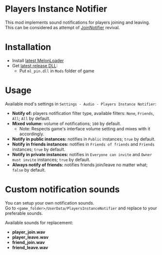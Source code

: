 # Players Instance Notifier
This mod implements sound notifications for players joining and leaving.  
This can be considered as attempt of [JoinNotifier](https://github.com/knah/VRCMods/tree/master/JoinNotifier) revival.

# Installation
* Install [latest MelonLoader](https://github.com/LavaGang/MelonLoader)
* Get [latest release DLL](../../../releases/latest):
  * Put `ml_pin.dll` in `Mods` folder of game
  
# Usage
Available mod's settings in `Settings - Audio - Players Instance Notifier`:
* **Notify of:** players notification filter type, available filters: `None`, `Friends`, `All`; `All` by default.
* **Mixed volume:** volume of notifications; `100` by default.
  * Note: Respects game's interface volume setting and mixes with it accordingly.
* **Notify in public instances:** notifies in `Public` instances; `true` by default.
* **Notify in friends instances:** notifies in `Friends of friends` and `Friends` instances; `true` by default.
* **Notify in private instances:** notifies in `Everyone can invite` and `Owner must invite` instances; `true` by default.
* **Always notify of friends:** notifies friends join/leave no matter what; `false` by default.

# Custom notification sounds
You can setup your own notification sounds.  
Go to `<game_folder>/UserData/PlayersInstanceNotifier` and replace to your preferable sounds.

Available sounds for replacement:
* **player_join.wav**
* **player_leave.wav**
* **friend_join.wav**
* **friend_leave.wav**
